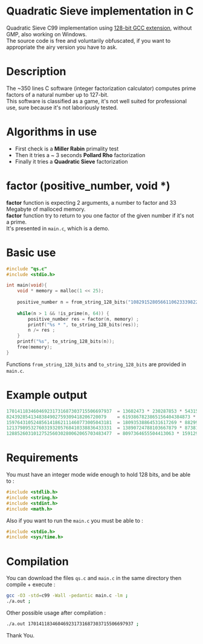 # Quadratic Sieve implementation in C
Quadratic Sieve C99 implementation using [128-bit GCC extension](https://gcc.gnu.org/onlinedocs/gcc-4.8.1/gcc/_005f_005fint128.html), without GMP, also working on Windows.\
The source code is free and voluntarily obfuscated, if you want to appropriate the airy version you have to ask.

# Description
The ~350 lines C software (integer factorization calculator) computes prime factors of a natural number up to 127-bit.\
This software is classified as a game, it's not well suited for professional use, sure because it's not laboriously tested.

# Algorithms in use
- First check is a **Miller Rabin** primality test
- Then it tries a ~ 3 seconds **Pollard Rho** factorization
- Finally it tries a **Quadratic Sieve** factorization

# factor (positive_number, void *)

**factor** function is expecting 2 arguments, a number to factor and 33 Megabyte of malloced memory.\
**factor** function try to return to you one factor of the given number if it's not a prime.\
It's presented in  `main.c`, which is a demo.

# Basic use
```c
#include "qs.c"
#include <stdio.h>

int main(void){
    void * memory = malloc(1 << 25);
    
    positive_number n = from_string_128_bits("108291528056611062333982283963");
    
    while(n > 1 && !is_prime(n, 64)) {
        positive_number res = factor(n, memory) ;
        printf("%s * ", to_string_128_bits(res));
        n /= res ;
    }
    printf("%s", to_string_128_bits(n));
    free(memory);
}
```
Functions `from_string_128_bits` and `to_string_128_bits` are provided in `main.c`.

# Example output
```c
170141183460469231731687303715506697937  = 13602473 * 230287853 * 54315095311400476747373    took 0.1s
8243928541348384902759309418206720079    = 6193867823865156404384873 * 1330982316023         took 34.3s
159764310524856141862111460773005043181  = 18093538864531617269 * 8829909489847713049        took 30.4s
121379895327603193205768410338836433331  = 13890724788103667879 * 8738197407204819989        took 103.0s
128852603101275256030280062065703483477  = 8097364655504413063 * 15912906060576640579        took 182.4s
```
# Requirements
You must have an integer mode wide enough to hold 128 bits, and be able to : 
```c
#include <stdlib.h>
#include <string.h>
#include <stdint.h>
#include <math.h>
```
Also if you want to run the `main.c` you must be able to :
```c
#include <stdio.h>
#include <sys/time.h>
```
# Compilation
You can download the files `qs.c` and `main.c` in the same directory then compile + execute :
```sh
gcc -O3 -std=c99 -Wall -pedantic main.c -lm ;
./a.out ;
```
Other possible usage after compilation :
```sh
./a.out 170141183460469231731687303715506697937 ;
```
Thank You.
